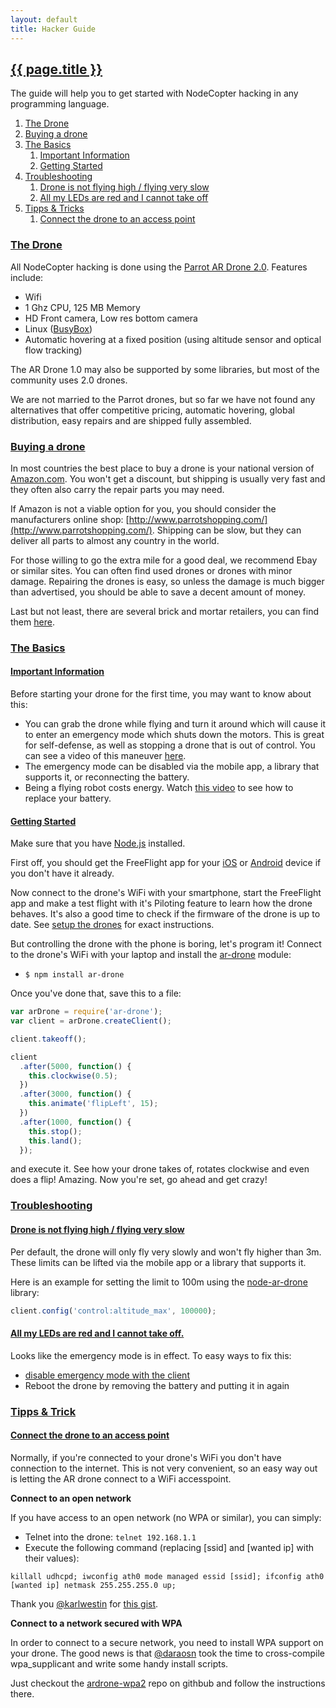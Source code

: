```yaml
---
layout: default
title: Hacker Guide
---
```


<h2 id="hacker-guide"><a href="#hacker-guide">{{ page.title }}</a></h2>

The guide will help you to get started with NodeCopter hacking in any
programming language.

<ol>
  <li><a href="#drone">The Drone</a></li>
  <li><a href="#buy">Buying a drone</a></li>
  <li>
    <a href="#basics">The Basics</a>
    <ol>
      <li><a href="#imporant">Important Information</a></li>
      <li><a href="#getting-started">Getting Started</a></li>
    </ol>
  </li>
  <li>
    <a href="#troubleshooting">Troubleshooting</a>
    <ol>
      <li><a href="#low-or-slow">Drone is not flying high / flying very slow</a></li>
      <li><a href="#red-leds">All my LEDs are red and I cannot take off</a></li>
    </ol>
  </li>
  <li>
    <a href="#tipps-tricks">Tipps & Tricks</a>
    <ol>
      <li><a href="#connect-to-access-point">Connect the drone to an access point</a></li>
    </ol>
  </li>
</ol>

<h3 id="drone"><a href="#drone">The Drone</a></h3>

All NodeCopter hacking is done using the [Parrot AR Drone
2.0](http://en.wikipedia.org/wiki/Parrot_AR.Drone#Version_2.0). Features include:

* Wifi
* 1 Ghz CPU, 125 MB Memory
* HD Front camera, Low res bottom camera
* Linux ([BusyBox](http://en.wikipedia.org/wiki/BusyBox))
* Automatic hovering at a fixed position (using altitude sensor and optical
  flow tracking)

The AR Drone 1.0 may also be supported by some libraries, but most of the
community uses 2.0 drones.

We are not married to the Parrot drones, but so far we have not found any
alternatives that offer competitive pricing, automatic hovering, global
distribution, easy repairs and are shipped fully assembled.

<h3 id="buy"><a href="#buy">Buying a drone</a></h3>

In most countries the best place to buy a drone is your national version of
[Amazon.com](http://www.amazon.com/gp/feature.html?ie=UTF8&docId=487250). You
won't get a discount, but shipping is usually very fast and they often also
carry the repair parts you may need.

If Amazon is not a viable option for you, you should consider the manufacturers
online shop: [http://www.parrotshopping.com/](http://www.parrotshopping.com/).
Shipping can be slow, but they can deliver all parts to almost any country in
the world.

For those willing to go the extra mile for a good deal, we recommend Ebay or
similar sites. You can often find used drones or drones with minor damage.
Repairing the drones is easy, so unless the damage is much bigger than
advertised, you should be able to save a decent amount of money.

Last but not least, there are several brick and mortar retailers, you can find
them [here](http://www.parrot.com/catalog/pos/parrot/ardrone-2).

<h3 id="basics"><a href="#basics">The Basics</a></h3>

<h4 id="important"><a href="#important">Important Information</a></h4>

Before starting your drone for the first time, you may want to know about this:

* You can grab the drone while flying and turn it around which will cause it to
  enter an emergency mode which shuts down the motors. This is great for
  self-defense, as well as stopping a drone that is out of control. You can see
  a video of this maneuver
  [here](http://www.youtube.com/watch?v=jl5v3bsMH_E#t=879s).
* The emergency mode can be disabled via the mobile app, a library that
  supports it, or reconnecting the battery.
* Being a flying robot costs energy. Watch [this video](http://www.youtube.com/watch?v=QdFsd9R3vJ8&feature=player_detailpage#t=25s) to
  see how to replace your battery.


<h4 id="getting-started"><a href="#getting-started">Getting Started</a></h4>

Make sure that you have [Node.js](http://nodejs.org) installed.

First off, you should get the FreeFlight app for your [iOS](http://itunes.apple.com/en/app/free-flight/id373065271?mt=8)
or [Android](https://play.google.com/store/apps/details?id=com.parrot.freeflight&hl=en)
device if you don't have it already.

Now connect to the drone's WiFi with your smartphone, start the FreeFlight app
and make a test flight with it's Piloting feature to learn how the drone behaves.
It's also a good time to check if the firmware of the drone is up to date. See
[setup the drones](/compass/setup_the_drones) for exact instructions.

But controlling the drone with the phone is boring, let's program it! Connect to
the drone's WiFi with your laptop and install the [ar-drone](https://github.com/felixge/node-ar-drone) module:

* `$ npm install ar-drone`

Once you've done that, save this to a file:

```javascript
var arDrone = require('ar-drone');
var client = arDrone.createClient();

client.takeoff();

client
  .after(5000, function() {
    this.clockwise(0.5);
  })
  .after(3000, function() {
    this.animate('flipLeft', 15);
  })
  .after(1000, function() {
    this.stop();
    this.land();
  });
```

and execute it. See how your drone takes of, rotates clockwise and even does a flip!
Amazing. Now you're set, go ahead and get crazy!

<h3 id="troubleshooting"><a href="#troubleshooting">Troubleshooting</a></h3>

<h4 id="low-or-slow"><a href="#low-or-slow">Drone is not flying high / flying very slow</a></h4>

Per default, the drone will only fly very slowly and won't fly higher than 3m.
These limits can be lifted via the mobile app or a library that supports it.

Here is an example for setting the limit to 100m using the
[node-ar-drone](https://github.com/felixge/node-ar-drone) library:

```js
client.config('control:altitude_max', 100000);
```

<h4 id="red-leds"><a href="#red-leds">All my LEDs are red and I cannot take off.</a></h4>

Looks like the emergency mode is in effect. To easy ways to fix this:

* [disable emergency mode with the client](https://github.com/felixge/node-ar-drone#clientdisableemergency)
* Reboot the drone by removing the battery and putting it in again

<h3 id="tipps-tricks"><a href="#tipps-tricks">Tipps & Trick</a></h3>

<h4 id="connect-to-access-point"><a href="#connect-to-access-point">Connect the drone to an access point</a></h4>

Normally, if you're connected to your drone's WiFi you don't have connection to
the internet. This is not very convenient, so an easy way out is letting the AR drone
connect to a WiFi accesspoint.

**Connect to an open network**

If you have access to an open network (no WPA or similar), you can simply:

* Telnet into the drone: `telnet 192.168.1.1`
* Execute the following command (replacing [ssid] and [wanted ip] with their values):

`killall udhcpd; iwconfig ath0 mode managed essid [ssid]; ifconfig ath0 [wanted ip] netmask 255.255.255.0 up;`

Thank you [@karlwestin](http://twitter.com/karlwestin) for [this gist](https://gist.github.com/karlwestin/4051467).

**Connect to a network secured with WPA**

In order to connect to a secure network, you need to install WPA support on your drone. The good news is that
[@daraosn](http://twitter.com/daraosn) took the time to cross-compile wpa_supplicant and write some handy install scripts.

Just checkout the [ardrone-wpa2](https://github.com/daraosn/ardrone-wpa2) repo on githbub and follow the instructions there.

